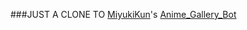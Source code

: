 ###JUST A CLONE TO [MiyukiKun](https://github.com/MiyukiKun/Anime_Gallery_Bot)'s [Anime_Gallery_Bot](https://github.com/MiyukiKun/Anime_Gallery_Bot/Anime_Gallery_Bot)
